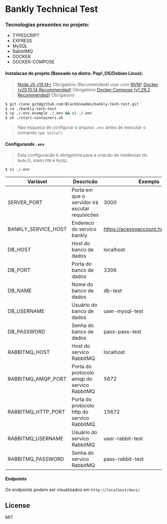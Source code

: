 # Bankly Technical Test

### Tecnologias presentes no projeto:

- TYPESCRIPT
- EXPRESS
- MySQL
- RabbitMQ
- DOCKER
- DOCKER-COMPOSE

#### Instalacao do projeto (Baseado na distro: Pop!\_OS/Debian Linux):

> [Node.JS v16.14+](https://nodejs.org/en/download/) Obrigatório (Recomendável usar com [NVM](https://github.com/nvm-sh/nvm))
> [Docker (v20.10.14 Recommended)](https://docs.docker.com/engine/install/) Obrigatório
> [Docker Compose (v1.29.2 Recommended)](https://docs.docker.com/compose/install/) Obrigatório

```sh
$ git clone git@github.com:BlackSnowden/bankly-tech-test.git
$ cd ./bankly-tech-test
$ cp ./.env.example ./.env && vi ./.env
$ sh ./start-containers.sh
```

> Não esqueca de configurar o arquivo `.env` antes de executar o comando `npm install`

#### Configurando `.env`

> Esta configuracão é obrigatória para a criacão de instâncias do `NodeJS`, `RabbitMQ` e `MySQL`.

```sh
$ vi ./.env
```

| Variável            | Descricão                                       | Exemplo                             |
| ------------------- | ----------------------------------------------- | ----------------------------------- |
| SERVER_PORT         | Porta em que o servidor irá escutar requisicões | 3000                                |
| BANKLY_SERVICE_HOST | Endereco do servico bankly                      | https://acessoaccount.herokuapp.com |
| DB_HOST             | Host do banco de dados                          | localhost                           |
| DB_PORT             | Porta do banco de dados                         | 3306                                |
| DB_NAME             | Nome do banco de dados                          | db-test                             |
| DB_USERNAME         | Usuário do banco de dados                       | user-mysql-test                     |
| DB_PASSWORD         | Senha do banco de dados                         | pass-pass-test                      |
| RABBITMQ_HOST       | Host do servico RabbitMQ                        | localhost                           |
| RABBITMQ_AMQP_PORT  | Porta do protocolo amqp do servico RabbitMQ     | 5672                                |
| RABBITMQ_HTTP_PORT  | Porta do protocolo http do servico RabbitMQ     | 15672                               |
| RABBITMQ_USERNAME   | Usuário do servico RabbitMQ                     | user-rabbit-test                    |
| RABBITMQ_PASSWORD   | Senha do servico RabbitMQ                       | pass-rabbit-test                    |

#### Endpoints

Os endpoints podem ser visualizados em `http://localhost/docs/`

## License

MIT
